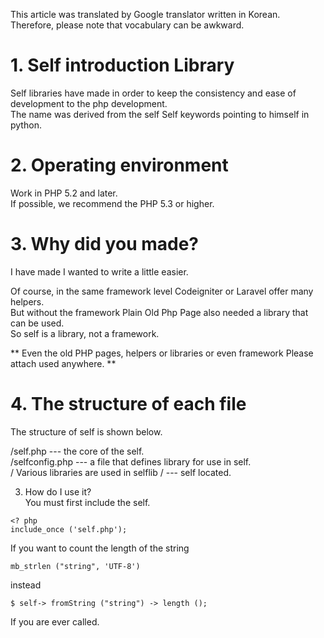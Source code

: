 This article was translated by Google translator written in Korean.  
Therefore, please note that vocabulary can be awkward.  

# 1. Self introduction Library  
Self libraries have made in order to keep the consistency and ease of development to the php development.  
The name was derived from the self Self keywords pointing to himself in python.  
  
# 2. Operating environment  
Work in PHP 5.2 and later.  
If possible, we recommend the PHP 5.3 or higher.  
  
# 3. Why did you made?  
I have made I wanted to write a little easier.  
    
Of course, in the same framework level Codeigniter or Laravel offer many helpers.  
But without the framework Plain Old Php Page also needed a library that can be used.  
So self is a library, not a framework.

** Even the old PHP pages, helpers or libraries or even framework Please attach used anywhere. **
  
# 4. The structure of each file  
The structure of self is shown below.  
  
/self.php --- the core of the self.  
/selfconfig.php --- a file that defines library for use in self.  
/ Various libraries are used in selflib / --- self located.  
    
3. How do I use it?  
You must first include the self.  
  
```
<? php
include_once ('self.php');
```

If you want to count the length of the string
```
mb_strlen ("string", 'UTF-8')
```
instead
```
$ self-> fromString ("string") -> length ();
```
If you are ever called.